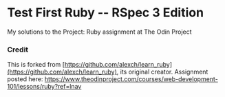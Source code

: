 Test First Ruby -- RSpec 3 Edition
==========

My solutions to the Project: Ruby assignment at The Odin Project
### Credit

This is forked from [https://github.com/alexch/learn_ruby](https://github.com/alexch/learn_ruby), its original creator.
Assignment posted here:
https://www.theodinproject.com/courses/web-development-101/lessons/ruby?ref=lnav


